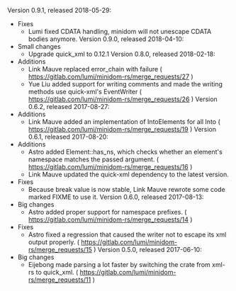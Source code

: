 Version 0.9.1, released 2018-05-29:
  * Fixes
    * Lumi fixed CDATA handling, minidom will not unescape CDATA bodies anymore.
Version 0.9.0, released 2018-04-10:
  * Small changes
    - Upgrade quick_xml to 0.12.1
Version 0.8.0, released 2018-02-18:
  * Additions
    - Link Mauve replaced error\_chain with failure ( https://gitlab.com/lumi/minidom-rs/merge_requests/27 )
    - Yue Liu added support for writing comments and made the writing methods use quick-xml's EventWriter ( https://gitlab.com/lumi/minidom-rs/merge_requests/26 )
Version 0.6.2, released 2017-08-27:
  * Additions
    - Link Mauve added an implementation of IntoElements for all Into<Element> ( https://gitlab.com/lumi/minidom-rs/merge_requests/19 )
Version 0.6.1, released 2017-08-20:
  * Additions
    - Astro added Element::has_ns, which checks whether an element's namespace matches the passed argument. ( https://gitlab.com/lumi/minidom-rs/merge_requests/16 )
    - Link Mauve updated the quick-xml dependency to the latest version.
  * Fixes
    - Because break value is now stable, Link Mauve rewrote some code marked FIXME to use it.
Version 0.6.0, released 2017-08-13:
  * Big changes
    - Astro added proper support for namespace prefixes. ( https://gitlab.com/lumi/minidom-rs/merge_requests/14 )
  * Fixes
    - Astro fixed a regression that caused the writer not to escape its xml output properly. ( https://gitlab.com/lumi/minidom-rs/merge_requests/15 )
Version 0.5.0, released 2017-06-10:
  * Big changes
    - Eijebong made parsing a lot faster by switching the crate from xml-rs to quick_xml. ( https://gitlab.com/lumi/minidom-rs/merge_requests/11 )
